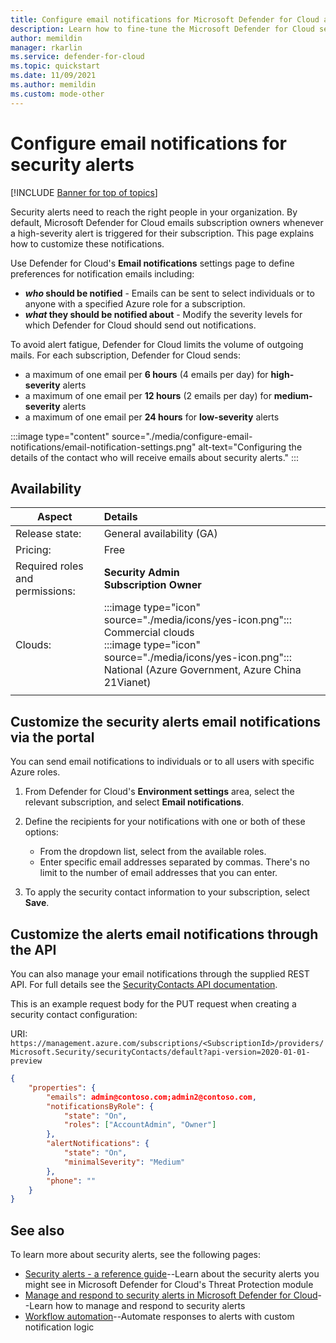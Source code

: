```yaml
---
title: Configure email notifications for Microsoft Defender for Cloud alerts
description: Learn how to fine-tune the Microsoft Defender for Cloud security alert emails.
author: memildin
manager: rkarlin
ms.service: defender-for-cloud
ms.topic: quickstart
ms.date: 11/09/2021
ms.author: memildin
ms.custom: mode-other
---
```

# Configure email notifications for security alerts 

[!INCLUDE [Banner for top of topics](./includes/banner.md)]

Security alerts need to reach the right people in your organization. By default, Microsoft Defender for Cloud emails subscription owners whenever a high-severity alert is triggered for their subscription. This page explains how to customize these notifications.

Use Defender for Cloud's **Email notifications** settings page to define preferences for notification emails including:

- ***who* should be notified** - Emails can be sent to select individuals or to anyone with a specified Azure role for a subscription. 
- ***what* they should be notified about** - Modify the severity levels for which Defender for Cloud should send out notifications.

To avoid alert fatigue, Defender for Cloud limits the volume of outgoing mails. For each subscription, Defender for Cloud sends:

- a maximum of one email per **6 hours** (4 emails per day) for **high-severity** alerts
- a maximum of one email per **12 hours** (2 emails per day) for **medium-severity** alerts
- a maximum of one email per **24 hours** for **low-severity** alerts

:::image type="content" source="./media/configure-email-notifications/email-notification-settings.png" alt-text="Configuring the details of the contact who will receive emails about security alerts." :::
 
## Availability

|Aspect|Details|
|----|:----|
|Release state:|General availability (GA)|
|Pricing:|Free|
|Required roles and permissions:|**Security Admin**<br>**Subscription Owner** |
|Clouds:|:::image type="icon" source="./media/icons/yes-icon.png"::: Commercial clouds<br>:::image type="icon" source="./media/icons/yes-icon.png"::: National (Azure Government, Azure China 21Vianet)|
|||


## Customize the security alerts email notifications via the portal<a name="email"></a>
You can send email notifications to individuals or to all users with specific Azure roles.

1. From Defender for Cloud's **Environment settings** area, select the relevant subscription, and select **Email notifications**.

1. Define the recipients for your notifications with one or both of these options:

    - From the dropdown list, select from the available roles.
    - Enter specific email addresses separated by commas. There's no limit to the number of email addresses that you can enter.

1. To apply the security contact information to your subscription, select **Save**.

## Customize the alerts email notifications through the API
You can also manage your email notifications through the supplied REST API. For full details see the [SecurityContacts API documentation](/rest/api/securitycenter/securitycontacts).

This is an example request body for the PUT request when creating a security contact configuration:

URI: `https://management.azure.com/subscriptions/<SubscriptionId>/providers/Microsoft.Security/securityContacts/default?api-version=2020-01-01-preview`

```json
{
    "properties": {
        "emails": admin@contoso.com;admin2@contoso.com,
        "notificationsByRole": {
            "state": "On",
            "roles": ["AccountAdmin", "Owner"]
        },
        "alertNotifications": {
            "state": "On",
            "minimalSeverity": "Medium"
        },
        "phone": ""
    }
}
```


## See also
To learn more about security alerts, see the following pages:

- [Security alerts - a reference guide](alerts-reference.md)--Learn about the security alerts you might see in Microsoft Defender for Cloud's Threat Protection module
- [Manage and respond to security alerts in Microsoft Defender for Cloud](managing-and-responding-alerts.md)--Learn how to manage and respond to security alerts
- [Workflow automation](workflow-automation.md)--Automate responses to alerts with custom notification logic
